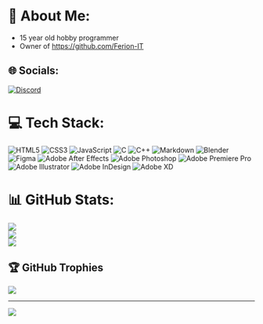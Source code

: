 # 💫 About Me:
- 15 year old hobby programmer 
- Owner of https://github.com/Ferion-IT


## 🌐 Socials:
[![Discord](https://img.shields.io/badge/Discord-%237289DA.svg?logo=discord&logoColor=white)](https://discordapp.com/users/814807669197111337) 

# 💻 Tech Stack:
![HTML5](https://img.shields.io/badge/html5-%23E34F26.svg?style=for-the-badge&logo=html5&logoColor=white) ![CSS3](https://img.shields.io/badge/css3-%231572B6.svg?style=for-the-badge&logo=css3&logoColor=white) ![JavaScript](https://img.shields.io/badge/javascript-%23323330.svg?style=for-the-badge&logo=javascript&logoColor=%23F7DF1E) ![C](https://img.shields.io/badge/c-%2300599C.svg?style=for-the-badge&logo=c&logoColor=white) ![C++](https://img.shields.io/badge/c++-%2300599C.svg?style=for-the-badge&logo=c%2B%2B&logoColor=white) ![Markdown](https://img.shields.io/badge/markdown-%23000000.svg?style=for-the-badge&logo=markdown&logoColor=white) ![Blender](https://img.shields.io/badge/blender-%23F5792A.svg?style=for-the-badge&logo=blender&logoColor=white) 	![Figma](https://img.shields.io/badge/figma-%23F24E1E.svg?style=for-the-badge&logo=figma&logoColor=white) ![Adobe After Effects](https://img.shields.io/badge/Adobe%20After%20Effects-9999FF.svg?style=for-the-badge&logo=Adobe%20After%20Effects&logoColor=white) ![Adobe Photoshop](https://img.shields.io/badge/adobephotoshop-%2331A8FF.svg?style=for-the-badge&logo=adobephotoshop&logoColor=white) ![Adobe Premiere Pro](https://img.shields.io/badge/Adobe%20Premiere%20Pro-9999FF.svg?style=for-the-badge&logo=Adobe%20Premiere%20Pro&logoColor=white) ![Adobe Illustrator](https://img.shields.io/badge/adobeillustrator-%23FF9A00.svg?style=for-the-badge&logo=adobeillustrator&logoColor=white) ![Adobe InDesign](https://img.shields.io/badge/Adobe%20InDesign-49021F?style=for-the-badge&logo=adobeindesign&logoColor=white) ![Adobe XD](https://img.shields.io/badge/Adobe%20XD-470137?style=for-the-badge&logo=Adobe%20XD&logoColor=#FF61F6)
# 📊 GitHub Stats:
![](https://github-readme-stats.vercel.app/api?username=Whisper-Snowie&theme=dark&hide_border=true&include_all_commits=true&count_private=true)<br/>
![](https://github-readme-streak-stats.herokuapp.com/?user=Whisper-Snowie&theme=dark&hide_border=true)<br/>
![](https://github-readme-stats.vercel.app/api/top-langs/?username=Whisper-Snowie&theme=dark&hide_border=true&include_all_commits=true&count_private=true&layout=compact)

## 🏆 GitHub Trophies
![](https://github-profile-trophy.vercel.app/?username=Whisper-Snowie&theme=radical&no-frame=true&no-bg=true&margin-w=4)

---
[![](https://visitcount.itsvg.in/api?id=Whisper-Snowie&icon=1&color=0)](https://visitcount.itsvg.in)
